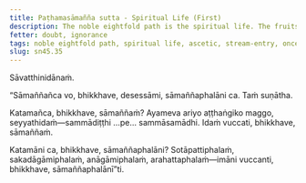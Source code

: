 ```yaml
---
title: Paṭhamasāmañña sutta - Spiritual Life (First)
description: The noble eightfold path is the spiritual life. The fruits of the spiritual life are stream-entry, once-returning, non-returning, and arahantship.
fetter: doubt, ignorance
tags: noble eightfold path, spiritual life, ascetic, stream-entry, once-returning, non-returning, arahantship, sn, sn45, sn45-56
slug: sn45.35
---
```


Sāvatthinidānaṁ.

“Sāmaññañca vo, bhikkhave, desessāmi, sāmaññaphalāni ca. Taṁ suṇātha.

Katamañca, bhikkhave, sāmaññaṁ? Ayameva ariyo aṭṭhaṅgiko maggo, seyyathidaṁ—sammādiṭṭhi …pe… sammāsamādhi. Idaṁ vuccati, bhikkhave, sāmaññaṁ.

Katamāni ca, bhikkhave, sāmaññaphalāni? Sotāpattiphalaṁ, sakadāgāmiphalaṁ, anāgāmiphalaṁ, arahattaphalaṁ—imāni vuccanti, bhikkhave, sāmaññaphalānī”ti.
